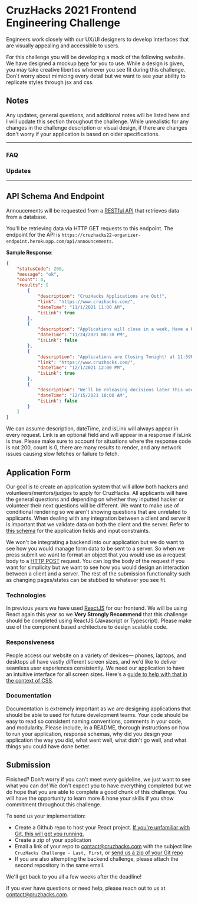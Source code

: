 # CruzHacks 2021 Frontend Engineering Challenge

Engineers work closely with our UX/UI designers to develop interfaces that are visually appealing and accessible to users.

For this challenge you will be developing a mock of the following website. We have designed a mockup [here](https://www.figma.com/file/aayZoTtxjGVvMPrjnvUEEi/Cruzhacks-Frontend-Challenge-2022?node-id=0%3A1) for you to use.
While a design is given, you may take creative liberties wherever you see fit during this challenge. Don't worry about mimicing every detail but we want to see your ability to replicate styles through jsx and css.

## Notes

Any updates, general questions, and additional notes will be listed here and I will update this section throughout the challenge. While unrealistic for any changes in the challenge description or visual design, if there are changes don't worry if your application is based on older specifications.

____
### FAQ


### Updates


____

## API Schema And Endpoint

Annoucements will be requested from a [RESTful API](https://www.codecademy.com/articles/what-is-rest) that retrieves data from a database.

You'll be retrieving data via HTTP GET requests to this endpoint. The endpoint for the API is `https://cruzhacks22-organizer-endpoint.herokuapp.com/api/announcements`.

**Sample Response**:

```json
{
    "statusCode": 200,
    "message": "ok",
    "count": 4,
    "results": [
        {
            "description": "CruzHacks Applications are Out!",
            "link": "https://www.cruzhacks.com/",
            "dateTime": "11/1/2021 11:00 AM",
            "isLink": true
        },
        {
            "description": "Applications will close in a week, Have a Happy Thanksgiving!",
            "dateTime": "11/24/2021 08:30 PM",
            "isLink": false
        },
        {
            "description": "Applications are Closing Tonight! at 11:59PM",
            "link": "https://www.cruzhacks.com/",
            "dateTime": "12/1/2021 12:00 PM",
            "isLink": true
        },
        {
            "description": "We'll be releasing decisions later this week, Good Luck on Finals!",
            "dateTime": "12/15/2021 10:00 AM",
            "isLink": false
        }
    ]
}
```

We can assume description, dateTime, and isLink will always appear in every request. Link is an optional field and will appear in a response if isLink is true. Please make sure to account for situations where the response code is not 200, count is 0, there are many results to render, and any network issues causing slow fetches or failure to fetch.


## Application Form

Our goal is to create an application system that will allow both hackers and volunteers/mentors/judges to apply for CruzHacks. All applicants will have the general questions and depending on whether they inputted hacker or volunteer their next questions will be different. We want to make use of conditional rendering so we aren't showing questions that are unrelated to applicants.  When dealing with any integration between a client and server it is important that we validate data on both the client and the server. Refer to [this schema](https://docs.google.com/document/d/1gPo9_31LTOIkPMnFt-n4zWBOg7HsOB-yEDPmuAKsM6I/edit?usp=sharing) for the application fields and input constraints.

We won't be integrating a backend into our application but we do want to see how you would manage form data to be sent to a server. So when we press submit we want to format an object that you would use as a request body to a [HTTP POST](https://developer.mozilla.org/en-US/docs/Web/HTTP/Methods/POST) request. You can log the body of the request if you want for simplicity but we want to see how you would design an interaction between a client and a server. The rest of the submission functionality such as changing pages/states can be stubbed to whatever you see fit.
  

### Technologies

In previous years we have used [ReactJS](https://reactjs.org/docs/thinking-in-react.html) for our frontend. We will be using React again this year so we **Very Strongly Recommend** that this challenge should be completed using ReactJS (Javascript or Typescript). Please make use of the component based architecture to design scalable code.


### Responsiveness

People access our website on a variety of devices— phones, laptops, and desktops all have vastly different screen sizes, and we'd like to deliver seamless user experiences consistently. We need our application to have an intuitive interface for all screen sizes. Here's a [guide to help with that in the context of CSS](https://www.freecodecamp.org/news/how-to-start-thinking-responsively/).


### Documentation 

Documentation is extremely important as we are designing applications that should be able to used for future development teams. Your code should be easy to read so consistent naming conventions, comments in your code, and modularity. Please include, in a README, thorough instructions on how to run your application, response schemas, why did you design your application the way you did, what went well, what didn't go well, and what things you could have done better.

## Submission

Finished? Don't worry if you can't meet every guideline, we just want to see what you can do! We don't expect you to have everything completed but we do hope that you are able to complete a good chunk of this challenge. You will have the opportunity to learn more & hone your skills if you show commitment throughout this challenge.

To send us your implementation:

* Create a Github repo to host your React project. [If you're unfamiliar with Git, this will get you running.](https://www.freecodecamp.org/news/learn-the-basics-of-git-in-under-10-minutes-da548267cc91/)
* Create a zip of your application
* Email a link of your repo to [contact@cruzhacks.com](mailto:contact@cruzhacks.com) with the subject line `CruzHacks Challenge - Last, First`, or [send us a zip of your Git repo](http://gitready.com/intermediate/2009/01/29/exporting-your-repository.html) 
* If you are also attempting the backend challenge, please attach the second repository in the same email.
  
  
  
We'll get back to you all a few weeks after the deadline!

If you ever have questions or need help, please reach out to us at [contact@cruzhacks.com](mailto:contact@cruzhacks.com).



